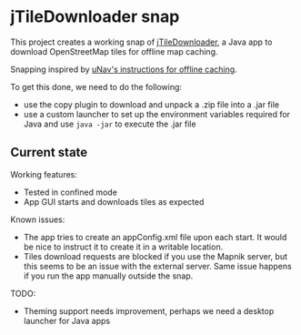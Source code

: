 # jTileDownloader snap

This project creates a working snap of
[jTileDownloader](http://wiki.openstreetmap.org/wiki/JTileDownloader), a Java
app to download OpenStreetMap tiles for offline map caching.

Snapping inspired by [uNav's instructions for offline
caching](https://unav-go.github.io/offline/).

To get this done, we need to do the following:
 - use the copy plugin to download and unpack a .zip file into a .jar file
 - use a custom launcher to set up the environment variables required for
   Java and use `java -jar` to execute the .jar file

## Current state

Working features:
 - Tested in confined mode
 - App GUI starts and downloads tiles as expected

Known issues:
 - The app tries to create an appConfig.xml file upon each start. It would be
   nice to instruct it to create it in a writable location.
 - Tiles download requests are blocked if you use the Mapnik server, but this seems to be an issue
   with the external server. Same issue happens if you run the app manually outside the snap.

TODO:
 - Theming support needs improvement, perhaps we need a
   desktop launcher for Java apps
 
